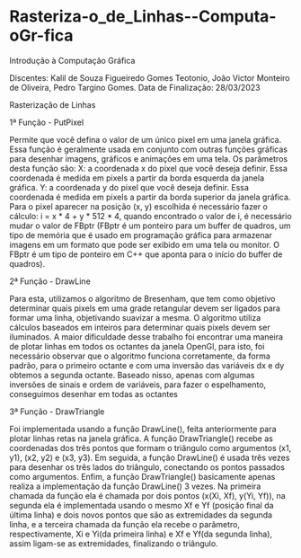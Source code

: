 # Rasteriza-o_de_Linhas--Computa-oGr-fica
Introdução à Computação Gráfica

Discentes: Kalil de Souza Figueiredo Gomes Teotonio, João Victor Monteiro de Oliveira, Pedro Targino Gomes.
Data de Finalização: 28/03/2023 

Rasterização de Linhas 

1ª Função - PutPixel 

Permite que você defina o valor de um único pixel em uma janela gráfica. Essa função é geralmente usada em conjunto com outras funções gráficas para desenhar imagens, gráficos e animações em uma tela. Os parâmetros desta função são: X: a coordenada x do pixel que você deseja definir. Essa coordenada é medida em pixels a partir da borda esquerda da janela gráfica. Y: a coordenada y do pixel que você deseja definir. Essa coordenada é medida em pixels a partir da borda superior da janela gráfica. Para o pixel aparecer na posição (x, y) escolhida é necessário fazer o cálculo: i = x * 4 + y * 512 * 4, quando encontrado o valor de i, é necessário mudar o valor de FBptr (FBptr é um ponteiro para um buffer de quadros, um tipo de memória que é usado em programação gráfica para armazenar imagens em um formato que pode ser exibido em uma tela ou monitor. O FBptr é um tipo de ponteiro em C++ que aponta para o início do buffer de quadros).

 2ª Função - DrawLine 

Para esta, utilizamos o algoritmo de Bresenham, que tem como objetivo determinar quais pixels em uma grade retangular devem ser ligados para formar uma linha, objetivando suavizar a mesma. O algoritmo utiliza cálculos baseados em inteiros para determinar quais pixels devem ser iluminados. A maior dificuldade desse trabalho foi encontrar uma maneira de plotar linhas em todos os octantes da janela OpenGl, para isto, foi necessário observar que o algoritmo funciona corretamente, da forma padrão, para o primeiro octante e com uma inversão das variáveis dx e dy obtemos a segunda octante. Baseado nisso, apenas com algumas inversões de sinais e ordem de variáveis, para fazer o espelhamento, conseguimos desenhar em todas as octantes
 
3ª Função - DrawTriangle 

Foi implementada usando a função DrawLine(), feita anteriormente para plotar linhas retas na janela gráfica. A função DrawTriangle() recebe as coordenadas dos três pontos que formam o triângulo como argumentos (x1, y1), (x2, y2) e (x3, y3). Em seguida, a função DrawLine() é usada três vezes para desenhar os três lados do triângulo, conectando os pontos passados como argumentos. Enfim, a função DrawTriangle() basicamente apenas realiza a implementação da função DrawLine() 3 vezes. Na primeira chamada da função ela é chamada por dois pontos (x(Xi, Xf), y(Yi, Yf)), na segunda ela é implementada usando o mesmo Xf e Yf (posição final da última linha) e dois novos pontos que são as extremidades da segunda linha, e a terceira chamada da função ela recebe o parâmetro, respectivamente, Xi e Yi(da primeira linha) e Xf e Yf(da segunda linha), assim ligam-se as extremidades, finalizando o triângulo.  
